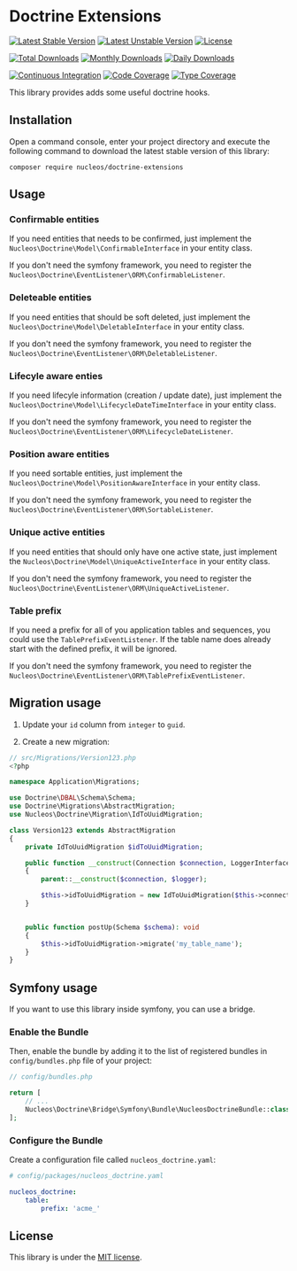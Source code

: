 Doctrine Extensions
===================
[![Latest Stable Version](https://poser.pugx.org/nucleos/doctrine-extensions/v/stable)](https://packagist.org/packages/nucleos/doctrine-extensions)
[![Latest Unstable Version](https://poser.pugx.org/nucleos/doctrine-extensions/v/unstable)](https://packagist.org/packages/nucleos/doctrine-extensions)
[![License](https://poser.pugx.org/nucleos/doctrine-extensions/license)](LICENSE.md)

[![Total Downloads](https://poser.pugx.org/nucleos/doctrine-extensions/downloads)](https://packagist.org/packages/nucleos/doctrine-extensions)
[![Monthly Downloads](https://poser.pugx.org/nucleos/doctrine-extensions/d/monthly)](https://packagist.org/packages/nucleos/doctrine-extensions)
[![Daily Downloads](https://poser.pugx.org/nucleos/doctrine-extensions/d/daily)](https://packagist.org/packages/nucleos/doctrine-extensions)

[![Continuous Integration](https://github.com/nucleos/nucleos-doctrine-extensions/actions/workflows/continuous-integration.yml/badge.svg?event=push)](https://github.com/nucleos/nucleos-doctrine-extensions/actions?query=workflow%3A"Continuous+Integration"+event%3Apush)
[![Code Coverage](https://codecov.io/gh/nucleos/nucleos-doctrine-extensions/graph/badge.svg)](https://codecov.io/gh/nucleos/nucleos-doctrine-extensions)
[![Type Coverage](https://shepherd.dev/github/nucleos/nucleos-doctrine-extensions/coverage.svg)](https://shepherd.dev/github/nucleos/nucleos-doctrine-extensions)

This library provides adds some useful doctrine hooks.

## Installation

Open a command console, enter your project directory and execute the following command to download the latest stable version of this library:

```
composer require nucleos/doctrine-extensions
```

## Usage

### Confirmable entities

If you need entities that needs to be confirmed, just implement the `Nucleos\Doctrine\Model\ConfirmableInterface`
in your entity class.

If you don't need the symfony framework, you need to register the `Nucleos\Doctrine\EventListener\ORM\ConfirmableListener`.

### Deleteable entities

If you need entities that should be soft deleted, just implement the `Nucleos\Doctrine\Model\DeletableInterface`
in your entity class.

If you don't need the symfony framework, you need to register the `Nucleos\Doctrine\EventListener\ORM\DeletableListener`.

### Lifecyle aware enties

If you need lifecyle information (creation / update date), just implement the `Nucleos\Doctrine\Model\LifecycleDateTimeInterface`
in your entity class.

If you don't need the symfony framework, you need to register the `Nucleos\Doctrine\EventListener\ORM\LifecycleDateListener`.

### Position aware entities

If you need sortable entities, just implement the `Nucleos\Doctrine\Model\PositionAwareInterface`
in your entity class.

If you don't need the symfony framework, you need to register the `Nucleos\Doctrine\EventListener\ORM\SortableListener`.

### Unique active entities

If you need entities that should only have one active state, just implement the `Nucleos\Doctrine\Model\UniqueActiveInterface`
in your entity class.

If you don't need the symfony framework, you need to register the `Nucleos\Doctrine\EventListener\ORM\UniqueActiveListener`.

### Table prefix

If you need a prefix for all of you application tables and sequences, you could use the  `TablePrefixEventListener`.
If the table name does already start with the defined prefix, it will be ignored.

If you don't need the symfony framework, you need to register the `Nucleos\Doctrine\EventListener\ORM\TablePrefixEventListener`.

## Migration usage

1. Update your `id` column from `integer` to `guid`.

2. Create a new migration:

```php
// src/Migrations/Version123.php
<?php

namespace Application\Migrations;

use Doctrine\DBAL\Schema\Schema;
use Doctrine\Migrations\AbstractMigration;
use Nucleos\Doctrine\Migration\IdToUuidMigration;

class Version123 extends AbstractMigration
{
    private IdToUuidMigration $idToUuidMigration;

    public function __construct(Connection $connection, LoggerInterface $logger)
    {
        parent::__construct($connection, $logger);

        $this->idToUuidMigration = new IdToUuidMigration($this->connection, $logger);
    }


    public function postUp(Schema $schema): void
    {
        $this->idToUuidMigration->migrate('my_table_name');
    }
}
```

## Symfony usage

If you want to use this library inside symfony, you can use a bridge.

### Enable the Bundle

Then, enable the bundle by adding it to the list of registered bundles in `config/bundles.php` file of your project:

```php
// config/bundles.php

return [
    // ...
    Nucleos\Doctrine\Bridge\Symfony\Bundle\NucleosDoctrineBundle::class => ['all' => true],
];
```


### Configure the Bundle

Create a configuration file called `nucleos_doctrine.yaml`:

```yaml
# config/packages/nucleos_doctrine.yaml

nucleos_doctrine:
    table:
        prefix: 'acme_'
```


## License

This library is under the [MIT license](LICENSE.md).
